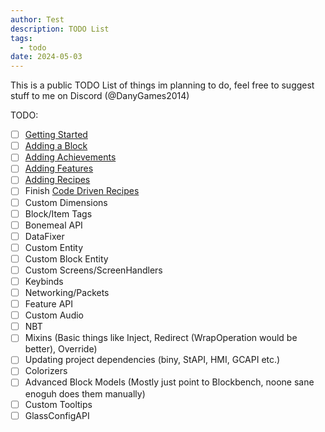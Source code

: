 ```yaml
---
author: Test
description: TODO List
tags:
  - todo
date: 2024-05-03
---
```

This is a public TODO List of things im planning to do, feel free to suggest stuff to me on Discord (@DanyGames2014)

TODO:
- [ ] [Getting Started](Getting%20Started.md)
- [ ] [Adding a Block](Adding%20a%20Block.md)
- [ ] [Adding Achievements](Adding%20Achievements.md)
- [ ] [Adding Features](Adding%20Features.md)
- [ ] [Adding Recipes](Adding%20Recipes.md)
- [ ] Finish [Code Driven Recipes](Code%20Driven%20Recipes.md)
- [ ] Custom Dimensions
- [ ] Block/Item Tags
- [ ] Bonemeal API
- [ ] DataFixer
- [ ] Custom Entity
- [ ] Custom Block Entity
- [ ] Custom Screens/ScreenHandlers
- [ ] Keybinds
- [ ] Networking/Packets
- [ ] Feature API
- [ ] Custom Audio
- [ ] NBT
- [ ] Mixins (Basic things like Inject, Redirect (WrapOperation would be better), Override)
- [ ] Updating project dependencies (biny, StAPI, HMI, GCAPI etc.)
- [ ] Colorizers
- [ ] Advanced Block Models (Mostly just point to Blockbench, noone sane enoguh does them manually)
- [ ] Custom Tooltips
- [ ] GlassConfigAPI